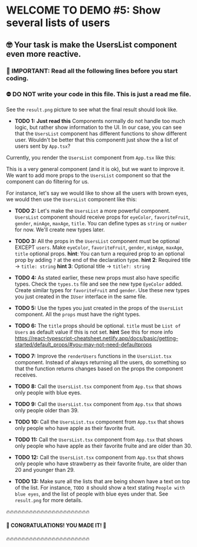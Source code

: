 # WELCOME TO DEMO #5: Show several lists of users

## 🤓️ Your task is make the UsersList component even more reactive.

### 📢️ IMPORTANT: Read all the following lines before you start coding.

### ⛔️ DO NOT write your code in this file. This is just a read me file.

See the `result.png` picture to see what the final result should look like.

- **TODO 1:**
  **Just read this**
  Components normally do not handle too much logic, but rather show information to the UI. In our case, you can see that the `UsersList` component has different functions to show different user. Wouldn't be better that this componentt just show the a list of users sent by `App.tsx`?

Currently, you render the `UsersList` component from `App.tsx` like this:

<UsersList users={users} eyeColor="brown" title="People with brown eyes" />

This is a very general component (and it is ok), but we want to improve it. We want to add more props to the `UsersList` component so that the component can do filtering for us.

For instance, let's say we would like to show all the users with brown eyes, we would then use the `UsersList` component like this:

<UsersList users={users} eyeColor="brown" title="People with brown eyes" />

- **TODO 2:** Let's make the `UsersList` a more powerful component. `UsersList` component should receive props for `eyeColor`, `favoriteFruit`, `gender`, `minAge`, `maxAge`, `title`. You can define types as `string` or `number` for now. We'll create new types later.

- **TODO 3:** All the props in the `UsersList` component must be optional EXCEPT `users`. Make `eyeColor`, `favoriteFruit`, `gender`, `minAge`, `maxAge`, `title` optional props.
  **hint**: You can turn a required prop to an optional prop by adding `?` at the end of the declaration type.
  **hint 2**: Required title -> `title: string`
  **hint 3**: Optional title -> `title?: string`

- **TODO 4:** As stated earlier, these new props must also have specific types. Check the `types.ts` file and see the new type `EyeColor` added. Create similar types for `favoriteFruit` and `gender`. Use these new types you just created in the `IUser` interface in the same file.

- **TODO 5:** Use the types you just created in the props of the `UsersList` component. All the `props` must have the right types.

- **TODO 6:** The `title` props should be optional. `title` must be `List of Users` as default value if this is not set.
  **hint** See this for more info https://react-typescript-cheatsheet.netlify.app/docs/basic/getting-started/default_props/#you-may-not-need-defaultprops

- **TODO 7:** Improve the `renderUsers` functions in the `UsersList.tsx` component. Instead of always returning all the users, do something so that the function returns changes based on the props the component receives.

- **TODO 8:** Call the `UsersList.tsx` component from `App.tsx` that shows only people with blue eyes.

- **TODO 9:** Call the `UsersList.tsx` component from `App.tsx` that shows only people older than 39.

- **TODO 10:** Call the `UsersList.tsx` component from `App.tsx` that shows only people who have apple as their favorite fruit.

- **TODO 11:** Call the `UsersList.tsx` component from `App.tsx` that shows only people who have apple as their favorite fruite and are older than 30.

- **TODO 12:** Call the `UsersList.tsx` component from `App.tsx` that shows only people who have strawberry as their favorite fruite, are older than 20 and younger than 29.

- **TODO 13:** Make sure all the lists that are being shown have a text on top of the list. For instance, `TODO 8` should show a text stating `People with blue eyes`, and the list of people with blue eyes under that. See `result.png` for more details.

🔥🔥🔥🔥🔥🔥🔥🔥🔥🔥🔥🔥🔥🔥🔥🔥🔥🔥🔥🔥🔥🔥

#### 🎊️ CONGRATULATIONS! YOU MADE IT! 🎊️

🔥🔥🔥🔥🔥🔥🔥🔥🔥🔥🔥🔥🔥🔥🔥🔥🔥🔥🔥🔥🔥🔥
